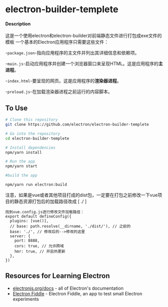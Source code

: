 # electron-builder-templete

#### Description
这是一个使用electron和electron-builder对前端静态文件进行打包成exe文件的模板
一个基本的Electron应用程序只需要这些文件：

-`package.json`-指向应用程序的主文件并列出其详细信息和依赖项。

-`main.js`-启动应用程序并创建一个浏览器窗口来呈现HTML。这是应用程序的**主进程**。

-`index.html`-要呈现的网页。这是应用程序的**渲染器进程**。

-`preload.js`-在加载渲染器进程之前运行的内容脚本。

## To Use


```bash
# Clone this repository
git clone https://github.com/electron/electron-builder-templete

# Go into the repository
cd electron-builder-templete

# Install dependencies
npm/yarn install

# Run the app
npm/yarn start

#build the app

npm/yarn run electron:build
```

注意，如果是vue或者其他项目打成的dist包，一定要在打包之前修改一下vue项目的静态资源打包后的加载路径改成 [  ./  ]

```
找到vue.config.js进行修改文件加载路径：
export default defineConfig({
  plugins: [vue()],
  // base: path.resolve(__dirname, './dist/'), // 之前的
  base: './', // 修改后的-->修改的这里
  server: {
    port: 8888,
    cors: true, // 允许跨域
    hmr: true, // 开启热更新
  },
})
```
## Resources for Learning Electron

- [electronjs.org/docs](https://electronjs.org/docs) - all of Electron's documentation
- [Electron Fiddle](https://electronjs.org/fiddle) - Electron Fiddle, an app to test small Electron experiments
